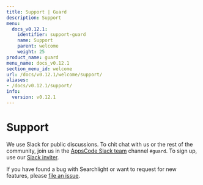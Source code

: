 ```yaml
---
title: Support | Guard
description: Support
menu:
  docs_v0.12.1:
    identifier: support-guard
    name: Support
    parent: welcome
    weight: 25
product_name: guard
menu_name: docs_v0.12.1
section_menu_id: welcome
url: /docs/v0.12.1/welcome/support/
aliases:
- /docs/v0.12.1/support/
info:
  version: v0.12.1
---
```


# Support

We use Slack for public discussions. To chit chat with us or the rest of the community, join us in the [AppsCode Slack team](https://appscode.slack.com/messages/C8M8HANQ0/details/) channel `#guard`. To sign up, use our [Slack inviter](https://slack.appscode.com/).

If you have found a bug with Searchlight or want to request for new features, please [file an issue](https://go.kubeguard.dev/guard/issues/new).
